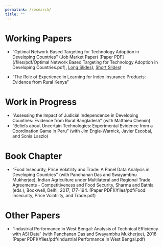 ```yaml
---
permalink: /research/
title: ""
---
```

# Working Papers

* “Optimal Network-Based Targeting for Technology Adoption in Developing Countries” (Job Market Paper) [Paper PDF](/files/pdf/Optimal Network Based Targeting for Technology Adoption in Developing Countries.pdf), [Long Slides](/files/pdf/jmp_slides_l.pdf)), [Short Slides](/files/pdf/jmp_slides_s.pdf))

* “The Role of Experience in Learning for Index Insurance Products: Evidence from Rural Kenya”

# Work in Progress

* “Assessing the Impact of Judicial Independence in Developing Countries: Evidence from Rural Bangladesh” (with Matthieu Chemin)
* “Beliefs about Uncertain Technologies: Experimental Evidence from a Coordination Game in Peru” (with Jim Engle-Warnick, Javier Escobal, and Sonia Laszlo)

# Book Chapter

* “Food Insecurity, Price Volatility and Trade: A Panel Data Analysis in Developing Countries” (with Panchanan Das and Swayambhu Mukherjee), Indian Agriculture under Multilateral and Regional Trade Agreements - Competitiveness and Food Security, Sharma and Bathla (eds.), Bookwell, Delhi, 2017, 177-194. [Paper PDF](/files/pdf/Food Insecurity, Price Volatility, and Trade.pdf)

# Other Papers

* “Industrial Performance in West Bengal: Analysis of Technical Efficiency with ASI Data” (with Panchanan Das and Swayambhu Mukherjee), 2016 [Paper PDF](/files/pdf/Industrial Performance in West Bengal.pdf)

